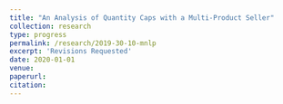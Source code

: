 ```yaml
---
title: "An Analysis of Quantity Caps with a Multi-Product Seller"
collection: research
type: progress
permalink: /research/2019-30-10-mnlp
excerpt: 'Revisions Requested'
date: 2020-01-01
venue: 
paperurl:
citation: 
---
```


